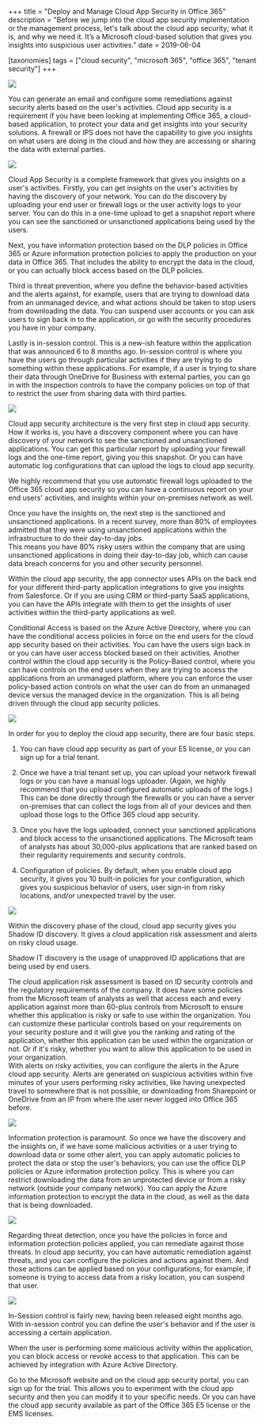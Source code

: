 +++
title = "Deploy and Manage Cloud App Security in Office 365"
description = "Before we jump into the cloud app security implementation or the management process, let's talk about the cloud app security; what it is, and why we need it. It’s a Microsoft cloud-based solution that gives you insights into suspicious user activities."
date = 2019-06-04

[taxonomies]
tags = ["cloud security", "microsoft 365", "office 365", "tenant security"]
+++

![](https://o365hq.com/images/357.png)

You can generate an email and configure some
remediations against security alerts based on the user's activities.
Cloud app security is a requirement if you have been looking at implementing
Office 365, a cloud-based application, to protect your data and get
insights into your security solutions. 
A firewall or IPS does not have the capability to
give you insights on what users are doing in the cloud and how they are
accessing or sharing the data with external parties.

![](https://o365hq.com/images/351.png)

Cloud App Security is a complete framework that gives you insights on
a user's activities. Firstly, you can get insights on the user's activities
by having the discovery of your network. You can do the discovery by
uploading your end user or firewall logs or the user activity logs to
your server. You can do this in a one-time upload to get a snapshot
report where you can see the sanctioned or unsanctioned applications
being used by the users.

Next, you have information protection based on the 
DLP policies in Office 365 or Azure information protection
policies to apply the production on your data in Office 365. That
includes the ability to encrypt the data in the cloud,
or you can actually block access based on the DLP policies.

Third is threat prevention, where you define the
behavior-based activities and the alerts against, for example, users that are
trying to download data from an unmanaged device, and what actions
should be taken to stop users from downloading the data. You can suspend
user accounts or you can ask users to sign back in to the application,
or go with the security procedures you have in your company.

Lastly is in-session control. This is a new-ish feature within the application
that was announced 6 to 8 months ago. In-session control is where you 
have the users go through particular activities if they are trying to do 
something within these applications. For example, if a user is trying to share 
their data through OneDrive for Business with external parties, you can go in 
with the inspection controls to have the company policies on top of that to restrict 
the user from sharing data with third parties.

![](https://o365hq.com/images/352.png)

Cloud app security architecture is the very first step in cloud app security. 
How it works is, you have a discovery component where you can 
have discovery of your network to see the sanctioned and unsanctioned applications. 
You can get this particular report by uploading your firewall logs and the one-time 
report, giving you this snapshot. Or you can have automatic log configurations 
that can upload the logs to cloud app security.

We highly recommend that you use automatic firewall logs uploaded to the
Office 365 cloud app security so you can have a continuous report
on your end users' activities, and insights within your on-premises
network as well.

Once you have the insights on, the next step is the sanctioned and
unsanctioned applications. In a recent survey, more
than 80% of employees admitted that they were using
unsanctioned applications within the infrastructure to do their
day-to-day jobs.\
This means you have 80% risky users within the company
that are using unsanctioned applications in doing their day-to-day job,
which can cause data breach concerns for you and other security personnel.

Within the cloud app security, the app connector uses APIs on the back end 
for your different third-party application integrations to give you insights 
from Salesforce. Or if you are using CRM or third-party
SaaS applications, you can have the APIs integrate with them
to get the insights of user activities within the third-party
applications as well.

Conditional Access is based on the Azure Active
Directory, where you can have the conditional access
policies in force on the end users for the cloud app security based on
their activities. You can have the users sign back in or you
can have user access blocked based on their activities.
Another control within the cloud app security is the Policy-Based
control, where you can have controls on the end users when they are
trying to access the applications from an unmanaged platform, where 
you can enforce the user policy-based action
controls on what the user can do from an unmanaged device versus the
managed device in the organization. This is all being driven through
the cloud app security policies.

![](https://o365hq.com/images/350.png)

In order for you to deploy the cloud app security, there are four basic
steps. 

1. You can have cloud app security as part of 
your E5 license, or you can sign up for a trial tenant.

2. Once we have a trial tenant set up, you can upload your network
firewall logs or you can have a manual logs uploader. (Again, we
highly recommend that you upload configured automatic uploads of the
logs.) This can be done directly through the firewalls or you can have a
server on-premises that can collect the logs from all of your devices
and then upload those logs to the Office 365 cloud app security. 

3. Once you have the logs uploaded, connect your
sanctioned applications and block access to the
unsanctioned applications. The Microsoft team of analysts has about 30,000-plus applications that
are ranked based on their regularity requirements and security
controls.

4. Configuration of policies. By default, when you enable cloud app security,
it gives you 10 built-in policies for your configuration,
which gives you suspicious behavior of users, user sign-in from
risky locations, and/or unexpected travel by the user.

![](https://o365hq.com/images/353.png)

Within the discovery phase of the cloud, cloud app security gives
you Shadow ID discovery. It gives a cloud application risk
assessment and alerts on risky cloud usage.

Shadow IT discovery is the usage of unapproved ID applications that
are being used by end users.

The cloud application risk assessment is based on ID
security controls and the regulatory requirements of the company. It does 
have some policies from the Microsoft team of analysts as
well that access each and every application against more than 60-plus
controls from Microsoft to ensure whether this application is risky or 
safe to use within the organization. You can customize
these particular controls based on your requirements on your security
posture and it will give you the ranking and rating of the application,
whether this application can be used within the organization or not. Or
if it's risky, whether you want to allow this application to be used in
your organization.\
With alerts on risky activities, you can configure the alerts in the 
Azure cloud app security. Alerts are generated on suspicious activities 
within five minutes of your users performing risky activities, like having 
unexpected travel to somewhere that is not possible, or downloading from 
Sharepoint or OneDrive from an IP from where the user never logged into 
Office 365 before.

![](https://o365hq.com/images/355.png)

Information protection is paramount. So once we have the discovery
and the insights on, if we have some malicious activities or
a user trying to download data or some other alert, you can apply automatic 
policies to protect the data or stop the user's
behaviors; you can use the office DLP policies or Azure
information protection policy. This is where you can restrict downloading the
data from an unprotected device or from a risky network (outside your company 
network). You can apply the Azure information protection to encrypt the data 
in the cloud, as well as the data that is being downloaded.

![](https://o365hq.com/images/356.png)

Regarding threat detection, once you have the policies in force and information 
protection policies applied, you can remediate against those threats. In
cloud app security, you can have automatic remediation against threats, and you 
can configure the policies and actions against them. And those actions can be 
applied based on your configurations; for example, if someone is trying to access 
data from a risky location, you can suspend that user.

![](https://o365hq.com/images/354.png)

In-Session control is fairly new, having been released eight months
ago. With in-session control you can define the user's behavior and
if the user is accessing a certain application.

When the user is performing some malicious activity within the application,
you can block access or revoke access to that application. This can be achieved 
by integration with Azure Active Directory.

Go to the Microsoft website and on the cloud app security portal, you can
sign up for the trial. This allows you to experiment with the cloud app
security and then you can modify it to your specific needs. Or you can have the
cloud app security available as part of the Office 365 E5 license or the
EMS licenses.
